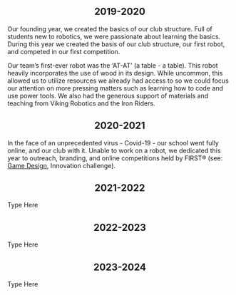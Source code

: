 ## <center>2019-2020</center>

Our founding year, we created the basics of our club structure. Full of students new to robotics, we were passionate about learning the basics. During this year we created the basis of our club structure, our first robot, and competed in our first competition.

Our team’s first-ever robot was the ‘AT-AT’ (a table - a table). This robot heavily incorporates the use of wood in its design. While uncommon, this allowed us to utilize resources we already had access to so we could focus our attention on more pressing matters such as learning how to code and use power tools. We also had the generous support of materials and teaching from Viking Robotics and the Iron Riders.

## <center>2020-2021</center>

In the face of an unprecedented virus - Covid-19 - our school went fully online, and our club with it. Unable to work on a robot, we dedicated this year to outreach, branding, and online competitions held by FIRST® (see: [Game Design](/about#game-design), Innovation challenge).

## <center>2021-2022</center>

Type Here

## <center>2022-2023</center>

Type Here

## <center>2023-2024</center>

Type Here
